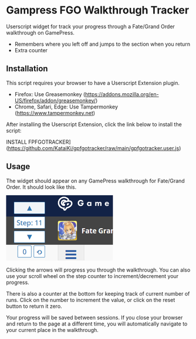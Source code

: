 # Gampress FGO Walkthrough Tracker

Userscript widget for track your progress through a Fate/Grand Order walkthrough on GamePress.

* Remembers where you left off and jumps to the section when you return
* Extra counter

## Installation

This script requires your browser to have a Userscript Extension plugin.

* Firefox: Use Greasemonkey (https://addons.mozilla.org/en-US/firefox/addon/greasemonkey/)
* Chrome, Safari, Edge: Use Tampermonkey (https://www.tampermonkey.net)

After installing the Userscript Extension, click the link below to install the script:

INSTALL FPFGOTRACKER](https://github.com/KataiKi/gpfgotracker/raw/main/gpfgotracker.user.js)

## Usage

The widget should appear on any GamePress walkthrough for Fate/Grand Order.  It should look like this.

![FGO Tracker Widget](https://github.com/KataiKi/gpfgotracker/raw/main/fgotracker.png)

Clicking the arrows will progress you through the walkthrough.  You can also use your scroll wheel on the step counter to increment/decrement your progress.

There is also a counter at the bottom for keeping track of current number of runs.  Click on the number to increment the value, or click on the reset button to return it zero.

Your progress will be saved between sessions.  If you close your browser and return to the page at a different time, you will automatically navigate to your current place in the walkthrough.
